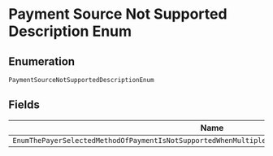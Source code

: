 
# Payment Source Not Supported Description Enum

## Enumeration

`PaymentSourceNotSupportedDescriptionEnum`

## Fields

| Name |
|  --- |
| `EnumThePayerSelectedMethodOfPaymentIsNotSupportedWhenMultiplePurchaseUnitsAreSpecifiedForAnOrder` |

